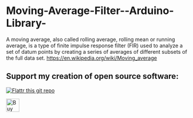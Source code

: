 Moving-Average-Filter--Arduino-Library-
=======================================

A moving average, also called rolling average, rolling mean or running average, is a type of finite impulse response filter (FIR) used to analyze a set of datum points by creating a series of averages of different subsets of the full data set.
https://en.wikipedia.org/wiki/Moving_average


## Support my creation of open source software:
[![Flattr this git repo](http://api.flattr.com/button/flattr-badge-large.png)](https://flattr.com/submit/auto?user_id=sebnil&url=https://github.com/sebnil/Moving-Avarage-Filter--Arduino-Library-)

<a href='https://ko-fi.com/A0A2HYRH' target='_blank'><img height='36' style='border:0px;height:36px;' src='https://az743702.vo.msecnd.net/cdn/kofi2.png?v=0' border='0' alt='Buy Me a Coffee at ko-fi.com' /></a>